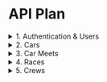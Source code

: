 # API Plan

<details>
<summary>1. Authentication & Users</summary>

### User Registration
**POST** `/auth/register`
```
Request:
{
    "email": "user@example.com",
    "nickname": "Speedster99",
    "password": "SecurePass123"
}
```
```
Response:
{
    "message": "User registered successfully"
}
```

### User Login
**POST** `/auth/login`
```
Request:
{
    "email": "user@example.com",
    "password": "SecurePass123"
}
```
```
Response:
{
    "id": 1,
    "nickname": "Speedster99"
}
+ JWT Cookie
```
🔹 Token-based authentication (JWT) will be used for securing the API.

### Get User Profile
**GET** `/users/{id}`
```
Response:
{
    "id": 1,
    "email": "user@example.com",
    "nickname": "Speedster99",
    "description": "Car enthusiast",
    "imageLocation": "/uploads/avatar1.png"
}
```

### Get All Users Profile
**GET** `/users`
```
Response:
{
    [
        "id": 1,
        "email": "user@example.com",
        "nickname": "Speedster99",
        "description": "Car enthusiast",
        "imageLocation": "/uploads/avatar1.png"
    ]
}
```

### Update User Profile
**PUT** `/users/{id}`
```
Request:
{
    "nickname": "Speedster99",
    "description": "Car enthusiast",
    "imageLocation": "/uploads/avatar1.png"
}
```

### Get all meets that User applied to
**Get**  `/users/{id}/events`
```
Response:
[
    {
        "type": "Meet/Race",
        "creatorId": 1,
        "name": "Supercar Sunday",
        "description": "Biggest car meet in the city",
        "location": "Downtown Parking Lot",
        "coordinates": "40.7128,-74.0060",
        "crewId": 3,
        "tags": [
                "Cars N Coffee",
                "Tour"
        ]
    }
]
```
</details>

<details>
<summary>2. Cars</summary>

### Add Car
**POST** `/cars`
```
Request:
{
    "userId": 1,
    "brand": "Nissan",
    "model": "GT-R",
    "engine": "3.8L V6",
    "horsePower": 565,
    "description": "Modified for track racing"
}
```
```
Response:
{
    "id": 101,
    "message": "Car added successfully"
}
```

### Update Car
**POST** `/cars`
```
Request:
{
    "userId": 1,
    "brand": "Nissan",
    "model": "GT-R",
    "engine": "3.8L V6",
    "horsePower": 565,
    "description": "Modified for track racing"
}
```
```
Response:
{
    "id": 101,
    "message": "Car added successfully"
}
```

### Get Cars of a User
**GET** `/users/{id}/cars`
```
Response:
[
    {
        "id": 101,
        "brand": "Nissan",
        "model": "GT-R",
        "horsePower": 565
    }
]
```
</details>

<details>
<summary>3. Car Meets</summary>

### Create a Meet
**POST** `/meets`
```
Request:
{
    "creatorId": 1,
    "name": "Supercar Sunday",
    "description": "Biggest car meet in the city",
    "location": "Downtown Parking Lot",
    "coordinates": "40.7128,-74.0060",
    "crewId": 3,
    "private": false,
    "tags": [
        "Cars N Coffee",
        "Tour"
    ]
}
```
```
Response:
{
    "id": 201,
    "message": "Meet created successfully"
}
```

### Update a Meet
**POST** `/meets/{id}`
```
Request:
{
    "name": "Supercar Sunday",
    "description": "Biggest car meet in the city",
    "location": "Downtown Parking Lot",
    "coordinates": "40.7128,-74.0060",
    "crewId": 3,
    "private": false,
    "tags": [
        "Cars N Coffee",
        "Tour"
    ]
}
```
```
Response:
{
    "id": 201,
    "message": "Meet updated successfully"
}
```

### Get a Meet
**GET** `/meets/{id}`
```
Response:
{
    "id": 201,
    "name": "Supercar Sunday",
    "location": "Downtown Parking Lot",
    "date": "2024-06-20T15:00:00Z",
    "tags": [
        "Cars N Coffee",
        "Tour"
    ]
}
```

### Get All Meets (With Filters)
**GET** `/meets?location=NYC&tag=supercars`
```
Response:
[
    {
        "id": 201,
        "name": "Supercar Sunday",
        "location": "Downtown Parking Lot",
        "date": "2024-06-20T15:00:00Z",
        "tags": [
            "Cars N Coffee",
            "Tour"
        ]
    }
]
```

### Join a Meet
**POST** `/meets/{id}/join`
```
Request:
{
    "userId": 1
}
```
```
Response:
{
    "message": "You have joined the meet."
}
```
</details>

<details>
<summary>4. Races</summary>

### Create a Race
**POST** `/races`
```
Request:
{
    "creatorId": 1,
    "name": "Night Drag Race",
    "raceType": "drag",
    "location": "Airport Strip",
    "coordinates": "40.7128,-74.0060",
    "crewId": 3,
    "private": false
}
```
```
Response:
{
    "id": 301,
    "message": "Race created successfully"
}
```

### Update a Race
**PUT** `/races/{id}`
```
Request:
{
    "name": "Night Drag Race",
    "raceType": "drag",
    "location": "Airport Strip",
    "coordinates": "40.7128,-74.0060",
    "crewId": 3,
    "private": false
}
```
```
Response:
{
    "id": 301,
    "message": "Race created successfully"
}
```

### Get All Races (with filters)
**GET** `/races?location=NYC&raceType=drag`
```
Response:
[
    {
        "name": "Night Drag Race",
        "raceType": "drag",
        "location": "Airport Strip",
        "coordinates": "40.7128,-74.0060",
        "crewId": 3
    }
]
```

### Get a Races
**GET** `/races/{id}`
```
Response:
{
    "name": "Night Drag Race",
    "raceType": "drag",
    "location": "Airport Strip",
    "coordinates": "40.7128,-74.0060",
    "crewId": 3
}
```

### Join a Race
**POST** `/races/{id}/join`
```
Request:
{
    "userId": 1
}
```
```
Response:
{
    "message": "You have joined the race."
}
```
</details>

<details>
<summary>5. Crews</summary>

### Create a Crew
**POST** `/crews`
```
Request:
{
    "name": "Street Kings",
    "description": "Elite racers of NYC",
    "imageLocation": "/uploads/crew1.png"
}
```
```
Response:
{
    "id": 401,
    "message": "Crew created successfully"
}
```

### Update a Crew
**PUT** `/crews/{id}`
```
Request:
{
    "name": "Street Kings",
    "description": "Elite racers of NYC",
    "imageLocation": "/uploads/crew1.png"
}
```
```
Response:
{
    "message": "Crew updated successfully"
}
```

### Add User to Crew
**POST** `/crews/{id}/add`
```
Request:
{
    "userId": 2,
    "rank": "recruiter"
}
```
```
Response:
{
    "message": "User added to the crew."
}
```
</details>

